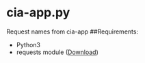# cia-app.py
Request names from cia-app
##Requirements:
* Python3
* requests module ([Download](http://docs.python-requests.org/en/latest/user/install/))
